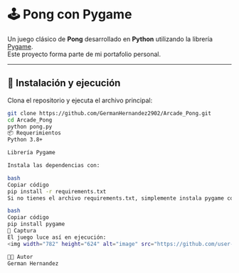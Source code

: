 # 🕹️ Pong con Pygame

Un juego clásico de **Pong** desarrollado en **Python** utilizando la librería [Pygame](https://www.pygame.org/).  
Este proyecto forma parte de mi portafolio personal.

---

## 🚀 Instalación y ejecución

Clona el repositorio y ejecuta el archivo principal:

```bash
git clone https://github.com/GermanHernandez2902/Arcade_Pong.git
cd Arcade_Pong
python pong.py
📦 Requerimientos
Python 3.8+

Librería Pygame

Instala las dependencias con:

bash
Copiar código
pip install -r requirements.txt
Si no tienes el archivo requirements.txt, simplemente instala pygame con:

bash
Copiar código
pip install pygame
📸 Captura
El juego luce así en ejecución:
<img width="782" height="624" alt="image" src="https://github.com/user-attachments/assets/6b3d3eda-1b44-401e-b28a-a922baa104ec" />

👨‍💻 Autor
German Hernandez

